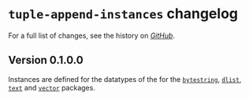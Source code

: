 # `tuple-append-instances` changelog

For a full list of changes, see the history on [*GitHub*](https://github.com/hapytex/tuple-append-instances).

## Version 0.1.0.0

Instances are defined for the datatypes of the for the [`bytestring`](https://hackage.haskell.org/package/bytestring), [`dlist`](https://hackage.haskell.org/package/dlist), [`text`](https://hackage.haskell.org/package/text) and [`vector`](https://hackage.haskell.org/package/vector) packages.
